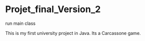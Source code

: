 # Projet_final_Version_2
run main class

This is my first university project in Java. Its a Carcassone game. 
